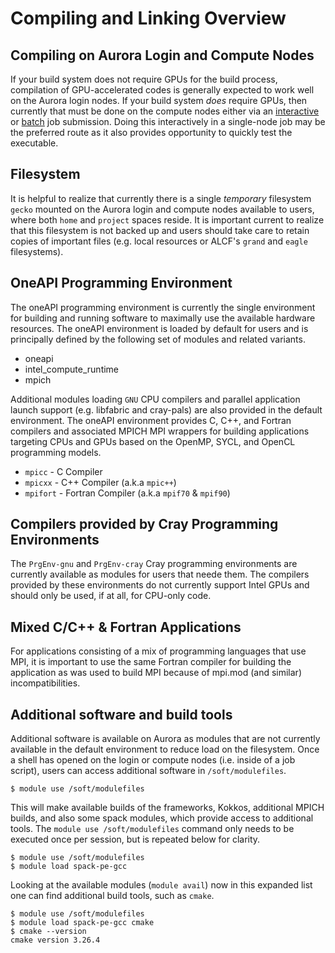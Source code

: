 # Compiling and Linking Overview

## Compiling on Aurora Login and Compute Nodes

If your build system does not require GPUs for the build process, compilation of GPU-accelerated codes is generally expected to work well on the Aurora login nodes. If your build system _does_ require GPUs, then currently that must be done on the compute nodes either via an [interactive](../running-jobs.md#Interactive-Jobs-on-Compute-Nodes) or [batch](../running-jobs.md#Batch-Jobs-on-Compute-Nodes) job submission. Doing this interactively in a single-node job may be the preferred route as it also provides opportunity to quickly test the executable.

## Filesystem

It is helpful to realize that currently there is a single _temporary_ filesystem `gecko` mounted on the Aurora login and compute nodes available to users, where both `home` and `project` spaces reside. It is important current to realize that this filesystem is not backed up and users should take care to retain copies of important files (e.g. local resources or ALCF's `grand` and `eagle` filesystems).

## OneAPI Programming Environment

The oneAPI programming environment is currently the single environment for building and running software to maximally use the available hardware resources. The oneAPI environment is loaded by default for users and is principally defined by the following set of modules and related variants.

- oneapi
- intel_compute_runtime
- mpich

Additional modules loading `GNU` CPU compilers and parallel application launch support (e.g. libfabric and cray-pals) are also provided in the default environment. The oneAPI environment provides C, C++, and Fortran compilers and associated MPICH MPI wrappers for building applications targeting CPUs and GPUs based on the OpenMP, SYCL, and OpenCL programming models. 

- `mpicc` - C Compiler
- `mpicxx` - C++ Compiler (a.k.a `mpic++`)
- `mpifort` - Fortran Compiler (a.k.a `mpif70` & `mpif90`)

## Compilers provided by Cray Programming Environments

The `PrgEnv-gnu` and `PrgEnv-cray` Cray programming environments are currently available as modules for users that neede them. The compilers provided by these environments do not currently support Intel GPUs and should only be used, if at all, for CPU-only code.

## Mixed C/C++ & Fortran Applications

For applications consisting of a mix of programming languages that use MPI, it is important to use the same Fortran compiler for building the application as was used to build MPI because of mpi.mod (and similar) incompatibilities. 

## Additional software and build tools

Additional software is available on Aurora as modules that are not currently available in the default environment to reduce load on the filesystem. Once a shell has opened on the login or compute nodes (i.e. inside of a job script), users can access additional software in `/soft/modulefiles`. 

```
$ module use /soft/modulefiles
```

This will make available builds of the frameworks, Kokkos, additional MPICH builds, and also some spack modules, which provide access to additional tools. The `module use /soft/modulefiles` command only needs to be executed once per session, but is repeated below for clarity.

```
$ module use /soft/modulefiles
$ module load spack-pe-gcc
```

Looking at the available modules (`module avail`) now in this expanded list one can find additional build tools, such as `cmake`.

```
$ module use /soft/modulefiles
$ module load spack-pe-gcc cmake
$ cmake --version
cmake version 3.26.4
```
